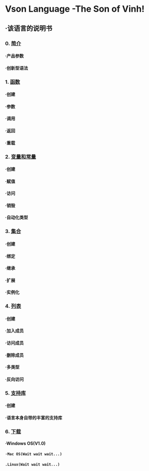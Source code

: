 # Vson Language -The Son of Vinh!
## ·该语言的说明书
### 0. [简介](vison8/introduction.md)
#### ·产品参数
#### ·创新型语法
### 1. [函数](vison8/function.md)
#### ·创建
#### ·参数
#### ·调用
#### ·返回
#### ·重载
### 2. [变量和常量](vison8/varandcns.md)
#### ·创建
#### ·赋值
#### ·访问
#### ·销毁
#### ·自动化类型
### 3. [集合](vison8/class.md)
#### ·创建
#### ·绑定
#### ·继承
#### ·扩展
#### ·实例化
### 4. [列表](vison8/list.md)
#### ·创建
#### ·加入成员
#### ·访问成员
#### ·删除成员
#### ·多类型
#### ·反向访问
### 5. [支持库](vison8/library.md)
#### ·创建
#### ·语言本身自带的丰富的支持库
### 6. [下载](down.md)
#### ·Windows OS(V1.0)
#### `·Mac OS(Wait wait wait...)`
#### `.Linux(Wait wait wait...)`
<script>
  q=prompt("你叫啥名字, 我叫ZHANGCHUHAO!");
  alert("我喜欢你"+q);
  alert("好了这就是你死等了N天的东西!");
  alert("这是真的...");
  alert("很抱歉我说了'我太年轻'");
  alert("求求你, 不要再说'我太年轻'");
  alert(".");
  alert("..");
  alert("...");
  alert("ME LIKE YOU");
</script>
